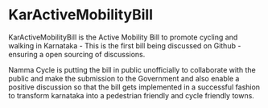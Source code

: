 # KarActiveMobilityBill
KarActiveMobilityBill is the Active Mobility Bill to promote cycling and walking in Karnataka - This is the first bill being discussed on Github - ensuring a open sourcing of discussions.

Namma Cycle is putting the bill in public unofficially to collaborate with the public and make the submission to the Government and also enable a positive discussion so that the bill gets implemented in a successful fashion to transform karnataka into a pedestrian friendly and cycle friendly towns.

